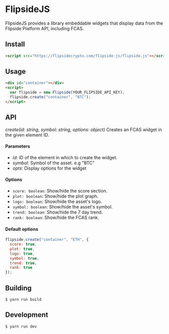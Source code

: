 # FlipsideJS

FlipsideJS provides a library embeddable widgets that display data from the Flipside Platform API, including FCAS.

## Install

```html
<script src="https://flipsidecrypto.com/flipside-js/flipside.js"></script>
```

## Usage

```html
<div id="container"></div>
<script>
  var flipside = new Flipside(YOUR_FLIPSIDE_API_KEY);
  flipside.create("container", "BTC");
</script>
```

## API

_create(id: string, symbol: string, options: object)_
Creates an FCAS widget in the given element ID.

#### Parameters

- _id_: ID of the element in which to create the widget.
- _symbol_: Symbol of the asset. e.g "BTC"
- _opts_: Display options for the widget

#### Options

- `score: boolean`: Show/hide the score section.
- `plot: boolean`: Show/hide the plot graph.
- `logo: boolean`: Show/hide the asset's logo.
- `symbol: boolean`: Show/hide the asset's symbol.
- `trend: boolean`: Show/hide the 7 day trend.
- `rank: boolean`: Show/hide the FCAS rank.

#### Default options

```js
flipside.create("container", "ETH", {
  score: true,
  plot: true,
  logo: true,
  symbol: true,
  trend: true,
  rank: true
});
```

## Building

```
$ yarn run build
```

## Development

```
$ yarn run dev
```

